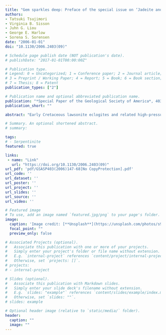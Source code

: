 ```yaml
---
title: "Gem sparkles deep: Preface of the special issue on ‘Jadeite and jadeitite’"
authors:
- Tatsuki Tsujimori
- Virginia B. Sisson
- Juhn G. Liou
- George E. Harlow
- Sorena S. Sorensen
date: "2006-01-01"
doi: "10.1130/2006.2403(09)"

# Schedule page publish date (NOT publication's date).
# publishDate: "2017-01-01T00:00:00Z"

# Publication type.
# Legend: 0 = Uncategorized; 1 = Conference paper; 2 = Journal article;
# 3 = Preprint / Working Paper; 4 = Report; 5 = Book; 6 = Book section;
# 7 = Thesis; 8 = Patent
publication_types: ["2"]

# Publication name and optional abbreviated publication name.
publication: "*Special Paper of the Geological Society of America*, 403, p. 147-168 doi:10.1130/2006.2403(09)"
publication_short: ""

abstract: "Early Cretaceous lawsonite eclogites and related high-pressure rocks occur as tectonic inclusions within serpentinite mélange south of the Motagua fault zone, Guatemala. Petrologic and microtextural analyses of mafic high-pressure rocks reveal three metamorphic stages linked to several deformational textures. The prograde stage represents an incipient eclogitization and is preserved in prograde garnet, along with an older S1–S2 foliation. The prograde assemblage is garnet (X Mg = ∼0.22) + omphacite (∼52 mol% jadeite) or jadeite (∼83 mol % jadeite) + lawsonite + chlorite + rutile + quartz ± phengite (3.6 Si p.f.u.); some rocks also have ilmenite and rare ferro-glaucophane. Lawsonite in garnet of some lawsonite eclogites contains rare pumpellyite inclusions. The presence of synmetamorphic brittle deformation, inclusions of pumpellyite, Fe2+-Mg distribution coefficients between omphacite inclusions and adjacent garnet with Ln(K D) = 2.7–4.5, and garnet-clinopyroxene-phengite thermobarometry suggest that eclogitization initiated at temperature (T) = ∼300 °C and pressure (P) > 1.1 GPa, and continued to T = ∼480 °C and P = ∼2.6 GPa. In contrast, the retrograde eclogite-facies assemblage is characterized by reversely zoned garnet rims and omphacite ± glaucophane + lawsonite + rutile + quartz ± phengite (3.5 Si p.f.u.) along the S3 foliation. Garnet-phengite-clinopyroxene thermobarometry yields P = ∼1.8 GPa and T = ∼400 °C. The youngest, blueschist-facies assemblage (glauco-phane + lawsonite + chlorite + titanite + quartz ± phengite) locally replaces earlier mineral assemblages along S4 crenulations. The inferred prograde P-T trajectory lies near a geotherm of ∼5 °C km−1, comparable to the calculated thermal and petrologic structure of the NE Japan subduction zone. These petrologic characteristics indicate: (1) the basalt-eclogite transformation may occur at T = ∼300 °C in cold subduction zones, (2) glaucophane-bearing prograde assemblages are rare during incipient eclogitization in cold subduction zones, and (3) the chlorite-consuming reactions that form Fe-Mg-Mn garnet are more effective than the lawsonite-consuming reaction that forms a grossular component. At depths of ∼100 km in cold subduction zones, dehydration embrittlement may be caused by such chlorite-consuming reactions."

# Summary. An optional shortened abstract.
# summary: 

tags: 
# - Serpentinite
featured: true

links:
 - name: "Link"
   url: "https://doi.org/10.1130/2006.2403(09)"
url_pdf: 'pdf/GSASP403(2006)147-68[No CopyProtection].pdf'
url_code: ''
url_dataset: ''
url_poster: ''
url_project: ''
url_slides: ''
url_source: ''
url_video: ''

# Featured image
# To use, add an image named `featured.jpg/png` to your page's folder. 
image: 
  caption: 'Image credit: [**Unsplash**](https://unsplash.com/photos/s9CC2SKySJM)'
  focal_point: ""
  preview_only: false

# Associated Projects (optional).
#   Associate this publication with one or more of your projects.
#   Simply enter your project's folder or file name without extension.
#   E.g. `internal-project` references `content/project/internal-project/index.md`.
#   Otherwise, set `projects: []`.
# projects:
# - internal-project

# Slides (optional).
#   Associate this publication with Markdown slides.
#   Simply enter your slide deck's filename without extension.
#   E.g. `slides: "example"` references `content/slides/example/index.md`.
#   Otherwise, set `slides: ""`.
# slides: example

# Optional header image (relative to `static/media/` folder).
header:
  caption: ""
  image: ""
---
```

